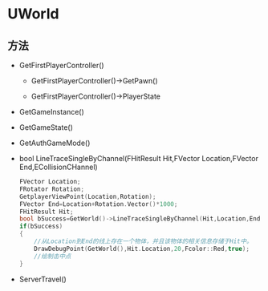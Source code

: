 # UWorld

## 方法

- GetFirstPlayerController()

  - GetFirstPlayerController()->GetPawn()

  - GetFirstPlayerController()->PlayerState

- GetGameInstance()

- GetGameState() 

- GetAuthGameMode()

- bool LineTraceSingleByChannel(FHitResult Hit,FVector Location,FVector End,ECollisionCHannel)

  ```cpp
  FVector Location;
  FRotator Rotation;
  GetplayerViewPoint(Location,Rotation);
  FVector End=Location+Rotation.Vector()*1000;
  FHitResult Hit;
  bool bSuccess=GetWorld()->LineTraceSingleByChannel(Hit,Location,End,EcollisionChannel::ECC_GameTraceChannel1);
  if(bSuccess)
  {
      //从Location到End的线上存在一个物体，并且该物体的相关信息存储于Hit中。
      DrawDebugPoint(GetWorld(),Hit.Location,20,Fcolor::Red,true);
      //绘制击中点
  }
  ```

- ServerTravel()